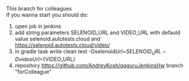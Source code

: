 This branch for colleagues</br>
If you wanna start you should do:
1) open job in jenkins
2) add string parameters SELENOID_URL and VIDEO_URL with defauld value selenoid.autotests.cloud and https://selenoid.autotests.cloud/video/
3) in gradle task write clean test -DselenoidUrl=${SELENOID_URL} -DvideoUrl=${VIDEO_URL}
4) repository https://github.com/AndreyKosh/qaguruJenkinsHw branch "forColleague"
